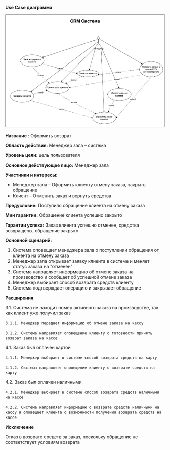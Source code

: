 ﻿**Use Case диаграмма** 

![Image alt](https://github.com/dmatwe/projects/blob/main/OTUS_SA_BASIC/6.%20Use%20case/usecase_crm_drawio.png)

**Название** : Оформить возврат

**Область действия:** Менеджер зала – система

**Уровень цели:** цель пользователя

**Основное действующее лицо:** Менеджер зала 

**Участники и интересы:**

- Менеджер зала – Оформить клиенту отмену заказа, закрыть обращение
- Клиент – Отменить заказ и вернуть средства

**Предусловие:** Поступило обращение клиента на отмену заказа

**Мин гарантии:** Обращение клиента успешно закрыто

**Гарантии успеха:** Заказ клиента успешно отменен, средства возвращены, обращение закрыто

**Основной сценарий:**

1. Система оповещает менеджера зала о поступлении обращения от клиента на отмену заказа
2. Менеджер зала открывает заявку клиента в системе и меняет статус заказа на "отменен"
3. Система направляет информацию об отмене заказа на производство и сообщает об успешной отмене заказа
4. Менеджер выбирает способ возврата средств клиенту
5. Система подтверждает операцию и закрывает обращение


**Расширения**

3.1. Система не находит номер активного заказа на производстве, так как клиент уже получил заказ

    3.1.1. Менеджер передает информацию об отмене заказа на кассу 

    3.1.2. Система направляет оповещение клиенту о готовности принять возврат заказа на кассе 

4.1. Заказ был оплачен картой 

    4.1.1. Менеджер выбирает в системе способ возврата средств на карту

    4.1.2. Система направляет оповещение клиенту о возврате средств на карту

4.2. Заказ был оплачен наличными 

    4.2.1. Менеджер выбирает в системе способ возврата средств наличными на кассе

    4.2.2. Система направляет информацию о возврате средств наличными на кассу и оповещает клиента о возможности получения возврата средств на кассе

**Исключение**

Отказ в возврате средств за заказ, поскольку обращение не соответствует условиям возврата